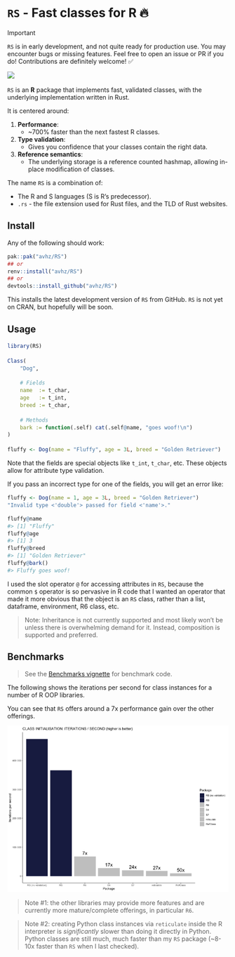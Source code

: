 
<!-- README.md is generated from README.Rmd. Please edit that file -->

# `RS` - Fast classes for R 🔥

> [!IMPORTANT]
> `RS` is in early development, and not quite ready for production use.
> You may encounter bugs or missing features. Feel free to open an issue or PR if you do!
> Contributions are definitely welcome! ✅

<!-- badges: start -->

![](https://img.shields.io/github/r-package/v/avhz/RS)
<!-- badges: end -->

`RS` is an **R** package that implements fast, validated classes, with
the underlying implementation written in Rust.

It is centered around:

1.  **Performance**:
    - ~700% faster than the next fastest R classes.
2.  **Type validation**:
    - Gives you confidence that your classes contain the right data.
3.  **Reference semantics**:
    - The underlying storage is a reference counted hashmap, allowing
      in-place modification of classes.

The name `RS` is a combination of:

- The R and S languages (S is R’s predecessor).
- `.rs` - the file extension used for Rust files, and the TLD of Rust
  websites.

## Install

Any of the following should work:

``` r
pak::pak("avhz/RS")
## or
renv::install("avhz/RS")
## or
devtools::install_github("avhz/RS")
```

This installs the latest development version of `RS` from GitHub. `RS`
is not yet on CRAN, but hopefully will be soon.

## Usage

``` r
library(RS)

Class(
    "Dog",
 
    # Fields
    name  := t_char,
    age   := t_int,
    breed := t_char,
 
    # Methods
    bark := function(.self) cat(.self@name, "goes woof!\n")
)
 
fluffy <- Dog(name = "Fluffy", age = 3L, breed = "Golden Retriever")
```

Note that the fields are special objects like `t_int`, `t_char`, etc.
These objects allow for attribute type validation.

If you pass an incorrect type for one of the fields, you will get an
error like:

``` r
fluffy <- Dog(name = 1, age = 3L, breed = "Golden Retriever")
"Invalid type <'double'> passed for field <'name'>."
```

``` r
fluffy@name
#> [1] "Fluffy"
fluffy@age
#> [1] 3
fluffy@breed
#> [1] "Golden Retriever"
fluffy@bark()
#> Fluffy goes woof!
```

I used the slot operator `@` for accessing attributes in `RS`, because
the common `$` operator is so pervasive in R code that I wanted an
operator that made it more obvious that the object is an `RS` class,
rather than a list, dataframe, environment, R6 class, etc.

> Note: Inheritance is not currently supported and most likely won’t be
> unless there is overwhelming demand for it. Instead, composition is
> supported and preferred.

## Benchmarks

> See the [Benchmarks
> vignette](https://avhz.github.io/RS/articles/Benchmarks.html) for
> benchmark code.

The following shows the iterations per second for class instances for a
number of R OOP libraries.

You can see that `RS` offers around a 7x performance gain over the
other offerings.

[<img src="man/figures/bench.png">](https://github.com/avhz/RS/blob/main/man/figures/bench.png)

> Note \#1: the other libraries may provide more features and are
> currently more mature/complete offerings, in particular `R6`.

> Note \#2: creating Python class instances via `reticulate` inside the
> R interpreter is *significantly* slower than doing it directly in
> Python. Python classes are still much, much faster than my `RS`
> package (~8-10x faster than `RS` when I last checked).
